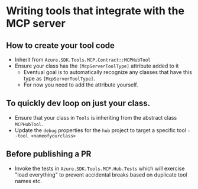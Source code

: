 # Writing tools that integrate with the MCP server

## How to create your tool code

- Inherit from `Azure.SDK.Tools.MCP.Contract::MCPHubTool`
- Ensure your class has the `[McpServerToolType]` attribute added to it
  - Eventual goal is to automatically recognize any classes that have this type as `[McpServerToolType]`.
  - For now you need to add the attribute yourself.

## To quickly dev loop on just your class.

- Ensure that your class in `Tools` is inheriting from the abstract class `MCPHubTool.`
- Update the `debug` properties for the `hub` project to target a specific tool `--tool <nameofyourclass>`

## Before publishing a PR

- Invoke the tests in `Azure.SDK.Tools.MCP.Hub.Tests` which will exercise "load everything" to prevent accidental breaks based on duplicate tool names etc.
